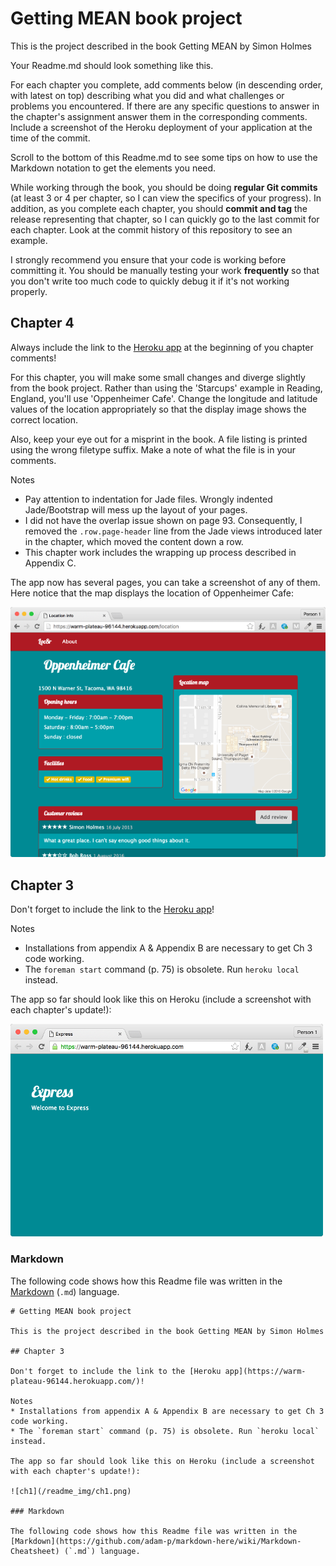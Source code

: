 # Getting MEAN book project

This is the project described in the book Getting MEAN by Simon Holmes

Your Readme.md should look something like this.

For each chapter you complete, add comments below (in descending order, with latest on top) describing what you did and what challenges or problems you encountered. If there are any specific questions to answer in the chapter's assignment answer them in the corresponding comments. Include a screenshot of the Heroku deployment of your application at the time of the commit.

Scroll to the bottom of this Readme.md to see some tips on how to use the Markdown notation to get the elements you need.

While working through the book, you should be doing **regular Git commits** (at least 3 or 4 per chapter, so I can view the specifics of your progress). In addition, as you complete each chapter, you should **commit and tag** the release representing that chapter, so I can quickly go to the last commit for each chapter. Look at the commit history of this repository to see an example.

I strongly recommend you ensure that your code is working before committing it. You should be manually testing your work **frequently** so that you don't write too much code to quickly debug it if it's not working properly.

## Chapter 4

Always include the link to the [Heroku app](https://warm-plateau-96144.herokuapp.com/) at the beginning of you chapter comments!

For this chapter, you will make some small changes and diverge slightly from the book project. Rather than using the 'Starcups' example in Reading, England, you'll use 'Oppenheimer Cafe'. Change the longitude and latitude values of the location appropriately so that the display image shows the correct location.

Also, keep your eye out for a misprint in the book. A file listing is printed using the wrong filetype suffix. Make a note of what the file is in your comments. 

Notes
* Pay attention to indentation for Jade files. Wrongly indented Jade/Bootstrap will mess up the layout of your pages.
* I did not have the overlap issue shown on page 93. Consequently, I removed the `.row.page-header` line from the Jade views introduced later in the chapter, which moved the content down a row.  
* This chapter work includes the wrapping up process described in Appendix C.

The app now has several pages, you can take a screenshot of any of them. Here notice that the map displays the location of Oppenheimer Cafe:

![ch1](/readme_img/ch4.png)

## Chapter 3

Don't forget to include the link to the [Heroku app](https://warm-plateau-96144.herokuapp.com/)!

Notes
* Installations from appendix A & Appendix B are necessary to get Ch 3 code working.
* The `foreman start` command (p. 75) is obsolete. Run `heroku local` instead.

The app so far should look like this on Heroku (include a screenshot with each chapter's update!):

![ch1](/readme_img/ch3.png)

### Markdown

The following code shows how this Readme file was written in the [Markdown](https://github.com/adam-p/markdown-here/wiki/Markdown-Cheatsheet) (`.md`) language.

    # Getting MEAN book project

    This is the project described in the book Getting MEAN by Simon Holmes

    ## Chapter 3

    Don't forget to include the link to the [Heroku app](https://warm-plateau-96144.herokuapp.com/)!

    Notes
    * Installations from appendix A & Appendix B are necessary to get Ch 3 code working.
    * The `foreman start` command (p. 75) is obsolete. Run `heroku local` instead.

    The app so far should look like this on Heroku (include a screenshot with each chapter's update!):

    ![ch1](/readme_img/ch1.png)

    ### Markdown

    The following code shows how this Readme file was written in the [Markdown](https://github.com/adam-p/markdown-here/wiki/Markdown-Cheatsheet) (`.md`) language.

